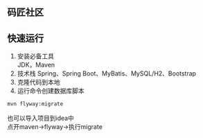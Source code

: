 ## 码匠社区

## 快速运行
1. 安装必备工具  
JDK，Maven
2. 技术栈
Spring、Spring Boot、MyBatis、MySQL/H2、Bootstrap
3. 克隆代码到本地  
4. 运行命令创建数据库脚本
```sh
mvn flyway:migrate
```
也可以导入项目到idea中   
点开maven->flyway->执行migrate   